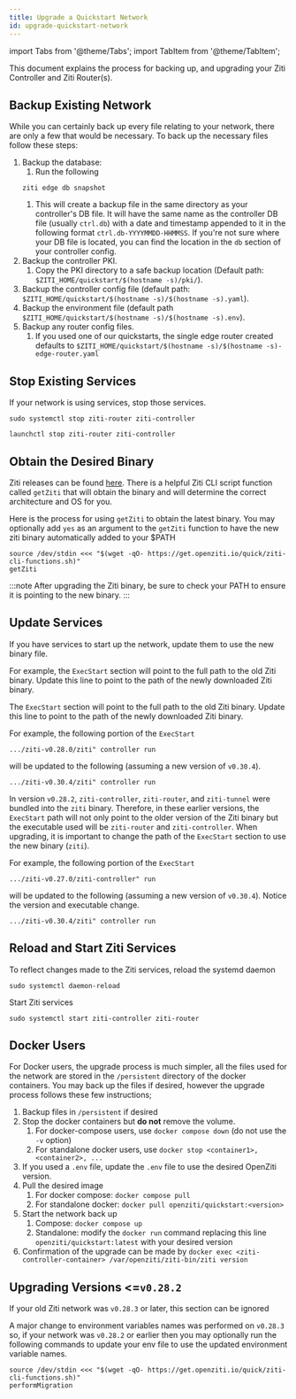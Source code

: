 ```yaml
---
title: Upgrade a Quickstart Network
id: upgrade-quickstart-network
---
```


import Tabs from '@theme/Tabs';
import TabItem from '@theme/TabItem';

This document explains the process for backing up, and upgrading your Ziti Controller and Ziti Router(s).

<Tabs groupId="backup-network">
<TabItem value="non-docker-quickstart" label="Non-Docker Quickstart">

## Backup Existing Network

While you can certainly back up every file relating to your network, there are only a few that would be necessary. To
back up the necessary files follow these steps:

1. Backup the database:
    1. Run the following
   ```
   ziti edge db snapshot
   ```
    1. This will create a backup file in the same directory as your controller's DB file. It will have the same name as
       the controller DB file (usually `ctrl.db`) with a date and timestamp appended to it in the following format
       `ctrl.db-YYYYMMDD-HHMMSS`. If you're not sure where your DB file is located, you can find the location in
       the `db`
       section of your controller config.
1. Backup the controller PKI.
    1. Copy the PKI directory to a safe backup location (Default path: `$ZITI_HOME/quickstart/$(hostname -s)/pki/`).
1. Backup the controller config file (default path: `$ZITI_HOME/quickstart/$(hostname -s)/$(hostname -s).yaml`).
1. Backup the environment file (default path `$ZITI_HOME/quickstart/$(hostname -s)/$(hostname -s).env`).
1. Backup any router config files.
    1. If you used one of our quickstarts, the single edge router created defaults
       to `$ZITI_HOME/quickstart/$(hostname -s)/$(hostname -s)-edge-router.yaml`

## Stop Existing Services

If your network is using services, stop those services.

<Tabs groupId="stop-services">
<TabItem value="linux-services" label="systemd (Linux)">

```
sudo systemctl stop ziti-router ziti-controller
```

</TabItem>
<TabItem value="mac-services" label="launchd (Mac)">

```
launchctl stop ziti-router ziti-controller
```

</TabItem>
</Tabs>

## Obtain the Desired Binary

Ziti releases can be found [here](https://github.com/openziti/ziti/releases). There is a helpful Ziti CLI script
function called `getZiti` that will obtain the binary and will determine the correct architecture and OS for you.

Here is the process for using `getZiti` to obtain the latest binary. You may optionally add `yes` as an argument to
the `getZiti` function to have the new ziti binary automatically added to your $PATH

```
source /dev/stdin <<< "$(wget -qO- https://get.openziti.io/quick/ziti-cli-functions.sh)"
getZiti
```

:::note
After upgrading the Ziti binary, be sure to check your PATH to ensure it is pointing to the new binary.
:::

## Update Services

If you have services to start up the network, update them to use the new binary file.

For example, the `ExecStart` section will point to the full path to the old Ziti binary. Update this line to point to
the path of the newly downloaded Ziti binary.

<Tabs groupId="update-services">
<TabItem value="28.2" label="v0.28.2 or Later">

The `ExecStart` section will point to the full path to the old Ziti binary. Update this line to point to
the path of the newly downloaded Ziti binary.

For example, the following portion of the `ExecStart`

```
.../ziti-v0.28.0/ziti" controller run 
```

will be updated to the following (assuming a new version of `v0.30.4`).

```
.../ziti-v0.30.4/ziti" controller run
```

</TabItem>
<TabItem value="pre28.2" label="v0.28.1 or Earlier">

In version `v0.28.2`, `ziti-controller`, `ziti-router`, and `ziti-tunnel` were bundled into the `ziti` binary.
Therefore, in these earlier versions, the `ExecStart` path will not only point to the older version of the Ziti binary
but the executable used will be `ziti-router` and `ziti-controller`. When upgrading, it is important to change the path
of the `ExecStart` section to use the new binary (`ziti`).

For example, the following portion of the `ExecStart`

```
.../ziti-v0.27.0/ziti-controller" run 
```

will be updated to the following (assuming a new version of `v0.30.4`). Notice the version and executable change.

```
.../ziti-v0.30.4/ziti" controller run
```

</TabItem>
</Tabs>

## Reload and Start Ziti Services

To reflect changes made to the Ziti services, reload the systemd daemon

```
sudo systemctl daemon-reload
```

Start Ziti services

```
sudo systemctl start ziti-controller ziti-router
```

</TabItem>
<TabItem value="docker-quickstart" label="Docker Quickstart">

## Docker Users

For Docker users, the upgrade process is much simpler, all the files used for the network are stored in the
`/persistent` directory of the docker containers. You may back up the files if desired, however the upgrade process
follows these few instructions;

1. Backup files in `/persistent` if desired
1. Stop the docker containers but **do not** remove the volume.
    1. For docker-compose users, use `docker compose down` (do not use the `-v` option)
    1. For standalone docker users, use `docker stop <container1>, <container2>, ...`
1. If you used a `.env` file, update the `.env` file to use the desired OpenZiti version.
1. Pull the desired image
    1. For docker compose: `docker compose pull`
    1. For standalone docker: `docker pull openziti/quickstart:<version>`
1. Start the network back up
    1. Compose: `docker compose up`
    1. Standalone: modify the `docker run` command replacing this line `openziti/quickstart:latest` with your desired
       version
1. Confirmation of the upgrade can be made
   by `docker exec <ziti-controller-container> /var/openziti/ziti-bin/ziti version`

</TabItem>
</Tabs>

## Upgrading Versions <=`v0.28.2`

If your old Ziti network was `v0.28.3` or later, this section can be ignored

A major change to environment variables names was performed on `v0.28.3` so, if your network was `v0.28.2` or earlier
then you may optionally run the following commands to update your env file to use the updated environment variable
names.

```
source /dev/stdin <<< "$(wget -qO- https://get.openziti.io/quick/ziti-cli-functions.sh)"
performMigration
```